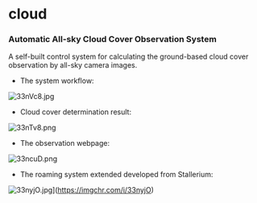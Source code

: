 # cloud
### Automatic All-sky Cloud Cover Observation System


A self-built control system for calculating the ground-based cloud cover observation by all-sky camera images.

* The system workflow:

![33nVc8.jpg](https://s2.ax1x.com/2020/02/23/33nVc8.jpg)

* Cloud cover determination result:

![33nTv8.png](https://s2.ax1x.com/2020/02/23/33nTv8.png)

* The observation webpage:

![33ncuD.png](https://s2.ax1x.com/2020/02/23/33ncuD.png)

* The roaming system extended developed from Stallerium:

![33nyjO.jpg](https://s2.ax1x.com/2020/02/23/33nyjO.jpg)](https://imgchr.com/i/33nyjO)
